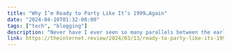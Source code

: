 ```yaml
---
title: "Why I’m Ready to Party Like It’s 1999…Again"
date: "2024-04-10T01:32-08:00"
tags: ["tech", "blogging"]
description: "Never have I ever seen so many parallels between the early days of the Internet and today. History is repeating itself."
link: https://theinternet.review/2024/03/13/ready-to-party-like-its-1999/?utm_source=ownyourweb&utm_medium=email&utm_campaign=issue-13
---
```

